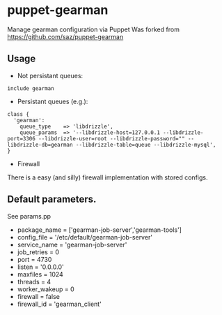# puppet-gearman

Manage gearman configuration via Puppet
Was forked from https://github.com/saz/puppet-gearman

## Usage

* Not persistant queues:

```
include gearman
```

* Persistant queues (e.g.):

```
class {
  'gearman':
    queue_type    => 'libdrizzle',
    queue_params  => '--libdrizzle-host=127.0.0.1 --libdrizzle-port=3306 --libdrizzle-user=root --libdrizzle-password="" --libdrizzle-db=gearman --libdrizzle-table=queue --libdrizzle-mysql',
}
```

* Firewall

There is a easy (and silly) firewall implementation with stored configs.

## Default parameters.

See params.pp

* package_name = ['gearman-job-server','gearman-tools']
* config_file   = '/etc/default/gearman-job-server'
* service_name  = 'gearman-job-server'
* job_retries   = 0
* port          = 4730
* listen        = '0.0.0.0'
* maxfiles      = 1024
* threads       = 4
* worker_wakeup = 0
* firewall      = false
* firewall_id   = 'gearman_client'
